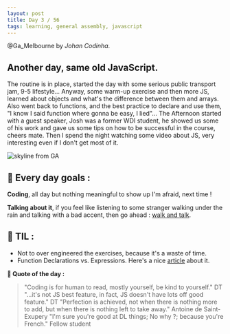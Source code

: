 ```yaml
---
layout: post
title: Day 3 / 56
tags: learning, general assembly, javascript
---
```

@Ga_Melbourne by *Johan Codinha*.


## Another day, same old JavaScript.
The routine is in place, started the day with some serious public transport jam, 9-5 lifestyle... Anyway, some warm-up exercise and then more JS, learned about objects and what's the difference between them and arrays. Also went back to functions, and the best practice to declare and use them, "I know I said function where gonna be easy, I lied"...
The Afternoon started with a guest speaker, Josh was a former WDI student, he showed us some of his work and gave us some tips on how to be successful in the course, cheers mate.
Then I spend the night watching some video about JS, very interesting even if I don't get most of it.  
  
![skyline from GA](http://i.imgur.com/JW6fwqz.jpg)  

## :dart: Every day goals :  

**Coding**, all day but nothing meaningful to show up I'm afraid, next time !

**Talking about it**, if you feel like listening to some stranger walking under the rain and talking with a bad accent, then go ahead : [walk and talk](https://soundcloud.com/johan-c-819300950/walk-and-talk-day-2-59).

## :book: TIL :  
- Not to over engineered the exercises, because it's a waste of time.
- Function Declarations vs. Expressions. Here's a nice [article](https://javascriptweblog.wordpress.com/2010/07/06/function-declarations-vs-function-expressions) about it.

**:shell: Quote of the day :**  

> "Coding is for human to read, mostly yourself, be kind to yourself." DT
> "...it's not JS best feature, in fact, JS doesn't have lots off good feature." DT
> "Perfection is achieved, not when there is nothing more to add, but when there is nothing left to take away." Antoine de Saint-Exupery
> "I'm sure you're good at DL things; No why ?; because you're French." Fellow student
